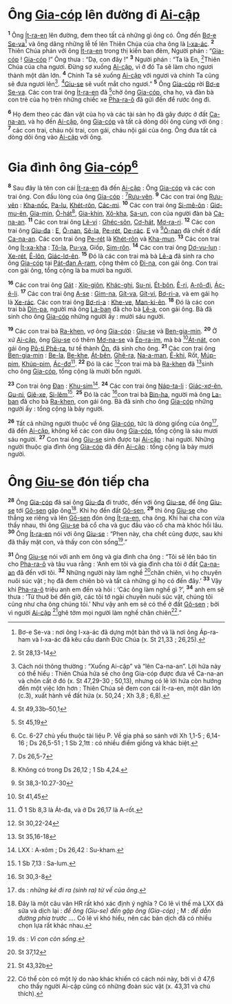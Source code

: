 # Ông [Gia-cóp]() lên đường đi [Ai-cập]()

<sup><b>1</b></sup> Ông [Ít-ra-en]() lên đường, đem theo tất cả những gì ông có. Ông đến [Bơ-e Se-va]()[^1-8696c622-ee4a-4e51-8fb4-722b93ea1344] và ông dâng những lễ tế lên Thiên Chúa của cha ông là [I-xa-ác](). <sup><b>2</b></sup> Thiên Chúa phán với ông [Ít-ra-en]() trong thị kiến ban đêm, Người phán : “[Gia-cóp]() ! [Gia-cóp]() !” Ông thưa : “Dạ, con đây !” <sup><b>3</b></sup> Người phán : “Ta là En, [^1@-8696c622-ee4a-4e51-8fb4-722b93ea1344]Thiên Chúa của cha ngươi. Đừng sợ xuống [Ai-cập](), vì ở đó Ta sẽ làm cho ngươi thành một dân lớn. <sup><b>4</b></sup> Chính Ta sẽ xuống [Ai-cập]() với ngươi và chính Ta cũng sẽ đưa ngươi lên[^2-8696c622-ee4a-4e51-8fb4-722b93ea1344]. [^2@-8696c622-ee4a-4e51-8fb4-722b93ea1344][Giu-se]() sẽ vuốt mắt cho ngươi.” <sup><b>5</b></sup> Ông [Gia-cóp]() rời [Bơ-e Se-va](). Các con trai ông [Ít-ra-en]() đã [^3@-8696c622-ee4a-4e51-8fb4-722b93ea1344]chở ông [Gia-cóp](), cha họ, và đàn bà con trẻ của họ trên những chiếc xe [Pha-ra-ô]() đã gửi đến để rước ông đi.

<sup><b>6</b></sup> Họ đem theo các đàn vật của họ và các tài sản họ đã gây được ở đất [Ca-na-an](), và họ đến [Ai-cập](), ông [Gia-cóp]() và tất cả dòng dõi ông cùng với ông : <sup><b>7</b></sup> các con trai, cháu nội trai, con gái, cháu nội gái của ông. Ông đưa tất cả dòng dõi ông vào [Ai-cập]() với ông.

# Gia đình ông [Gia-cóp]()[^3-8696c622-ee4a-4e51-8fb4-722b93ea1344]

<sup><b>8</b></sup> Sau đây là tên con cái [Ít-ra-en]() đã đến [Ai-cập]() : Ông [Gia-cóp]() và các con trai ông. Con đầu lòng của ông [Gia-cóp]() : [^4@-8696c622-ee4a-4e51-8fb4-722b93ea1344][Rưu-vên](). <sup><b>9</b></sup> Các con trai ông [Rưu-vên]() : [Kha-nốc](), [Pa-lu](), [Khét-rôn](), [Các-mi](). <sup><b>10</b></sup> Các con trai ông [Si-mê-ôn]() : [Giơ-mu-ên](), [Gia-min](), [Ô-hát]()[^4-8696c622-ee4a-4e51-8fb4-722b93ea1344], [Gia-khin](), [Xô-kha](), [Sa-un](), con của người đàn bà [Ca-na-an](). <sup><b>11</b></sup> Các con trai ông [Lê-vi]() : [Ghéc-sôn](), [Cơ-hát](), [Mơ-ra-ri](). <sup><b>12</b></sup> Các con trai ông [Giu-đa]() : [E](), [Ô-nan](), [Sê-la](), [Pe-rét](), [De-rác](). [E]() và [^5@-8696c622-ee4a-4e51-8fb4-722b93ea1344][Ô-nan]() đã chết ở đất [Ca-na-an](). Các con trai ông [Pe-rét]() là [Khét-rôn]() và [Kha-mun](). <sup><b>13</b></sup> Các con trai ông [Ít-xa-kha]() : [Tô-la](), [Pu-va](), Giốp, [Sim-rôn](). <sup><b>14</b></sup> Các con trai ông [Dơ-vu-lun]() : [Xe-rét](), [Ê-lôn](), [Giác-lơ-ên](). <sup><b>15</b></sup> Đó là các con trai mà bà [Lê-a]() đã sinh ra cho ông [Gia-cóp]() tại [Pát-đan A-ram](), cộng thêm cô [Đi-na](), con gái ông. Con trai con gái ông, tổng cộng là ba mươi ba người.

<sup><b>16</b></sup> Các con trai ông [Gát]() : [Xíp-giôn](), [Khác-ghi](), [Su-ni](), [Ét-bôn](), [Ê-ri](), [A-rô-đi](), [Ác-ê-li](). <sup><b>17</b></sup> Các con trai ông [A-se]() : [Gim-na](), [Gít-va](), [Gít-vi](), [Bơ-ri-a](), và em gái họ là [Xe-rác](). Các con trai ông [Bơ-ri-a]() : [Khe-ve](), [Man-ki-ên](). <sup><b>18</b></sup> Đó là các con trai bà [Din-pa](), người mà ông [La-ban]() đã cho bà [Lê-a](), con gái ông. Bà đã sinh cho ông [Gia-cóp]() những người ấy : mười sáu người.

<sup><b>19</b></sup> Các con trai bà [Ra-khen](), vợ ông [Gia-cóp]() : [Giu-se]() và [Ben-gia-min](). <sup><b>20</b></sup> Ở xứ [Ai-cập](), ông [Giu-se]() có thêm [Mơ-na-se]() và [Ép-ra-im](), mà bà [^6@-8696c622-ee4a-4e51-8fb4-722b93ea1344][Át-nát](), con gái ông [Pô-ti Phê-ra](), tư tế thành [Ôn](), đã sinh cho ông. <sup><b>21</b></sup> Các con trai ông [Ben-gia-min]() : [Be-la](), [Be-khe](), [Át-bên](), [Ghê-ra](), [Na-a-man](), [Ê-khi](), Rốt, [Múp-pim](), [Khúp-pim](), [Ác-đơ]()[^5-8696c622-ee4a-4e51-8fb4-722b93ea1344]. <sup><b>22</b></sup> Đó là các [^7@-8696c622-ee4a-4e51-8fb4-722b93ea1344]con trai mà bà [Ra-khen]() đã [^8@-8696c622-ee4a-4e51-8fb4-722b93ea1344]sinh cho ông [Gia-cóp](), tổng cộng là mười bốn người.

<sup><b>23</b></sup> Con trai ông [Đan]() : [Khu-sim]()[^6-8696c622-ee4a-4e51-8fb4-722b93ea1344]. <sup><b>24</b></sup> Các con trai ông [Náp-ta-li]() : [Giác-xơ-ên](), [Gu-ni](), [Giê-xe](), [Si-lêm]()[^7-8696c622-ee4a-4e51-8fb4-722b93ea1344]. <sup><b>25</b></sup> Đó là các [^9@-8696c622-ee4a-4e51-8fb4-722b93ea1344]con trai bà [Bin-ha](), người mà ông [La-ban]() đã cho bà [Ra-khen](), con gái ông. Bà đã sinh cho ông [Gia-cóp]() những người ấy : tổng cộng là bảy người.

<sup><b>26</b></sup> Tất cả những người thuộc về ông [Gia-cóp](), tức là dòng giống của ông[^8-8696c622-ee4a-4e51-8fb4-722b93ea1344], đã đến [Ai-cập](), không kể các con dâu ông [Gia-cóp](), tổng cộng là sáu mươi sáu người. <sup><b>27</b></sup> Con trai ông [Giu-se]() sinh được tại [Ai-cập]() : hai người. Những người thuộc gia đình ông [Gia-cóp]() đã đến [Ai-cập]() : tổng cộng là bảy mươi người.

# Ông [Giu-se]() đón tiếp cha

<sup><b>28</b></sup> Ông [Gia-cóp]() đã sai ông [Giu-đa]() đi trước, đến với ông [Giu-se](), để ông [Giu-se]() tới [Gô-sen]() gặp ông[^9-8696c622-ee4a-4e51-8fb4-722b93ea1344]. Khi họ đến đất [Gô-sen](), <sup><b>29</b></sup> thì ông [Giu-se]() cho thắng xe riêng và lên [Gô-sen]() đón ông [Ít-ra-en](), cha ông. Khi hai cha con vừa thấy nhau, thì ông [Giu-se]() bá cổ cha và gục đầu vào cổ cha mà khóc hồi lâu. <sup><b>30</b></sup> Ông [Ít-ra-en]() nói với ông [Giu-se]() : “Phen này, cha chết cũng được, sau khi đã thấy mặt con, và thấy con còn sống[^10-8696c622-ee4a-4e51-8fb4-722b93ea1344].”

<sup><b>31</b></sup> Ông [Giu-se]() nói với anh em ông và gia đình cha ông : “Tôi sẽ lên báo tin cho [Pha-ra-ô]() và tâu vua rằng : ‘Anh em tôi và gia đình cha tôi ở đất [Ca-na-an]() đã đến với tôi. <sup><b>32</b></sup> Những người này làm nghề [^10@-8696c622-ee4a-4e51-8fb4-722b93ea1344]chăn chiên, vì họ chuyên nuôi súc vật ; họ đã đem chiên bò và tất cả những gì họ có đến đây.’ <sup><b>33</b></sup> Vậy khi [Pha-ra-ô]() triệu anh em đến và hỏi : ‘Các ông làm nghề gì ?’, <sup><b>34</b></sup> anh em sẽ thưa : ‘Từ thuở bé đến giờ, các tôi tớ ngài chuyên nuôi súc vật, chúng tôi cũng như cha ông chúng tôi.’ Như vậy anh em sẽ có thể ở đất [Gô-sen]() ; bởi vì người [Ai-cập]() [^11@-8696c622-ee4a-4e51-8fb4-722b93ea1344]ghê tởm mọi người làm nghề chăn chiên[^11-8696c622-ee4a-4e51-8fb4-722b93ea1344].”

[^1-8696c622-ee4a-4e51-8fb4-722b93ea1344]: Bơ-e Se-va : nơi ông I-xa-ác đã dựng một bàn thờ và là nơi ông Áp-ra-ham và I-xa-ác đã kêu cầu danh Đức Chúa (x. St 21,33 ; 26,25).

[^2-8696c622-ee4a-4e51-8fb4-722b93ea1344]: Cách nói thông thường : “Xuống Ai-cập” và “lên Ca-na-an”. Lời hứa này có thể hiểu : Thiên Chúa hứa sẽ cho ông Gia-cóp được đưa về Ca-na-an và chôn cất ở đó (x. St 47,29-30 ; 50,13), nhưng có lẽ lời hứa còn hướng đến một việc lớn hơn : Thiên Chúa sẽ đem con cái Ít-ra-en, một dân lớn (c.3), xuất hành về đất hứa (x. 50,24 ; Xh 3,8 ; 6,8).

[^3-8696c622-ee4a-4e51-8fb4-722b93ea1344]: Cc. 6-27 chủ yếu thuộc tài liệu P. Về gia phả so sánh với Xh 1,1-5 ; 6,14-16 ; Ds 26,5-51 ; 1 Sb 2,1tt : có nhiều điểm giống và khác biệt.

[^4-8696c622-ee4a-4e51-8fb4-722b93ea1344]: Không có trong Ds 26,12 ; 1 Sb 4,24.

[^5-8696c622-ee4a-4e51-8fb4-722b93ea1344]: Ở 1 Sb 8,3 là Át-đa, và ở Ds 26,17 là A-rốt.

[^6-8696c622-ee4a-4e51-8fb4-722b93ea1344]: LXX : A-xôm ; Ds 26,42 : Su-kham.

[^7-8696c622-ee4a-4e51-8fb4-722b93ea1344]: 1 Sb 7,13 : Sa-lum.

[^8-8696c622-ee4a-4e51-8fb4-722b93ea1344]: ds : _những kẻ đi ra (sinh ra) từ vế của ông_.

[^9-8696c622-ee4a-4e51-8fb4-722b93ea1344]: Đây là một câu văn HR rất khó xác định ý nghĩa ? Có lẽ vì thế mà LXX đã sửa và dịch lại : _để ông (Giu-se) đến gặp ông (Gia-cóp)_ ; M : _để dẫn đường phía trước ..._. Có lẽ vì khó hiểu, nên các bản dịch đã có nhiều chọn lựa rất khác nhau.

[^10-8696c622-ee4a-4e51-8fb4-722b93ea1344]: ds : _Vì con còn sống_.

[^11-8696c622-ee4a-4e51-8fb4-722b93ea1344]: Có thể còn có một lý do nào khác khiến có cách nói này, bởi vì ở 47,6 cho thấy người Ai-cập cũng có những đoàn súc vật (x. 43,31 và chú thích).

[^1@-8696c622-ee4a-4e51-8fb4-722b93ea1344]: St 28,13-14

[^2@-8696c622-ee4a-4e51-8fb4-722b93ea1344]: St 49,33b–50,1

[^3@-8696c622-ee4a-4e51-8fb4-722b93ea1344]: St 45,19

[^4@-8696c622-ee4a-4e51-8fb4-722b93ea1344]: Ds 26,5-7

[^5@-8696c622-ee4a-4e51-8fb4-722b93ea1344]: St 38,3-10.27-30

[^6@-8696c622-ee4a-4e51-8fb4-722b93ea1344]: St 41,45

[^7@-8696c622-ee4a-4e51-8fb4-722b93ea1344]: St 30,22-24

[^8@-8696c622-ee4a-4e51-8fb4-722b93ea1344]: St 35,16-18

[^9@-8696c622-ee4a-4e51-8fb4-722b93ea1344]: St 30,3-8

[^10@-8696c622-ee4a-4e51-8fb4-722b93ea1344]: St 37,12

[^11@-8696c622-ee4a-4e51-8fb4-722b93ea1344]: St 43,32b
